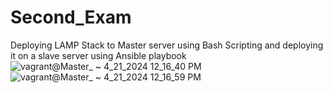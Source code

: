 # Second_Exam
Deploying LAMP Stack to Master server using Bash Scripting and deploying it on a slave server using Ansible playbook 
![vagrant@Master_ ~ 4_21_2024 12_16_40 PM](https://github.com/Julius36/Second_Exam/assets/104561933/606155d0-04c9-4e65-8ae9-8eed633f6e48)
![vagrant@Master_ ~ 4_21_2024 12_16_59 PM](https://github.com/Julius36/Second_Exam/assets/104561933/09654dfa-4762-4aab-b5a2-f9dbcebf5e51)
